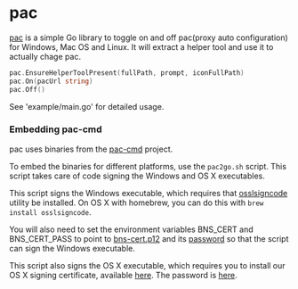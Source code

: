 # pac

[pac](https://github.com/getlantern/pac) is a simple Go library to toggle on and
off pac(proxy auto configuration) for Windows, Mac OS and Linux. It will extract
a helper tool and use it to actually chage pac.

```go
pac.EnsureHelperToolPresent(fullPath, prompt, iconFullPath)
pac.On(pacUrl string)
pac.Off()
```

See 'example/main.go' for detailed usage.

### Embedding pac-cmd

pac uses binaries from the [pac-cmd](https://github.com/getlantern/pac) project.

To embed the binaries for different platforms, use the `pac2go.sh` script. This
script takes care of code signing the Windows and OS X executables.

This script signs the Windows executable, which requires that
[osslsigncode](http://sourceforge.net/projects/osslsigncode/) utility be
installed. On OS X with homebrew, you can do this with
`brew install osslsigncode`.

You will also need to set the environment variables BNS_CERT and BNS_CERT_PASS
to point to [bns-cert.p12](https://github.com/getlantern/too-many-secrets/blob/master/bns_cert.p12)
and its [password](https://github.com/getlantern/too-many-secrets/blob/master/build-installers/env-vars.txt#L3)
so that the script can sign the Windows executable.

This script also signs the OS X executable, which requires you to install our
OS X signing certificate, available
[here](https://github.com/getlantern/too-many-secrets/blob/master/osx-code-signing-certificate.p12).
The password is [here](https://github.com/getlantern/too-many-secrets/blob/master/osx-code-signing-certificate.p12.txt).

